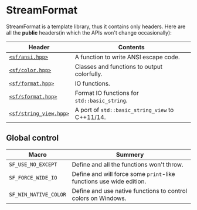 # StreamFormat
StreamFormat is a template library, thus it contains only headers. Here are all the **public** headers(in which the APIs won't change occasionally):

|Header|Contents|
|-|-|
|[`<sf/ansi.hpp>`](./ansi/index.md)|A function to write ANSI escape code.|
|[`<sf/color.hpp>`](./color/index.md)|Classes and functions to output colorfully.|
|[`<sf/format.hpp>`](./format/index.md)|IO functions.|
|[`<sf/sformat.hpp>`](./sformat/index.md)|Format IO functions for `std::basic_string`.|
|[`<sf/string_view.hpp>`](./string_view/index.md)|A port of `std::basic_string_view` to C++11/14.|

## Global control
|Macro|Summery|
|-|-|
|`SF_USE_NO_EXCEPT`|Define and all the functions won't throw.|
|`SF_FORCE_WIDE_IO`|Define and will force some `print`-like functions use wide edition.|
|`SF_WIN_NATIVE_COLOR`|Define and use native functions to control colors on Windows.|

